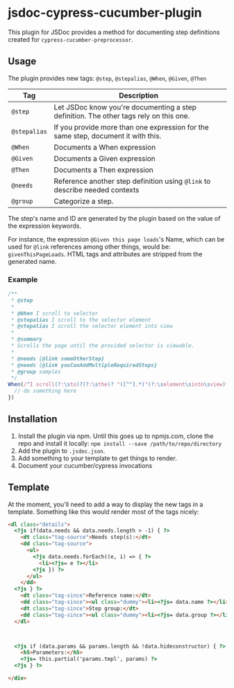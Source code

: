 # jsdoc-cypress-cucumber-plugin

This plugin for JSDoc provides a method for documenting step definitions created for `cypress-cucumber-preprocessor`.

## Usage

The plugin provides new tags: `@step`, `@stepalias`, `@When`, `@Given`, `@Then`

 Tag          | Description
--------------|---------------------------------------------------------------------------------------
 `@step`      | Let JSDoc know you're documenting a step definition. The other tags rely on this one.
 `@stepalias` | If you provide more than one expression for the same step, document it with this.
 `@When`      | Documents a When expression
 `@Given`     | Documents a Given expression
 `@Then`      | Documents a Then expression
 `@needs`     | Reference another step definition using `@link` to describe needed contexts
 `@group`     |	Categorize a step.

 The step's name and ID are generated by the plugin based on the value of the expression keywords.

 For instance, the expression `@Given this page loads`'s Name, which can be used for `@link` references among other things, would be: `givenThisPageLoads`. HTML tags and attributes are stripped from the generated name.

### Example

```js
/**
 * @step
 *
 * @When I scroll to selector
 * @stepalias I scroll to the selector element
 * @stepalias I scroll the selector element into view
 *
 * @summary
 * Scrolls the page until the provided selector is viewable.
 *
 * @needs {@link someOtherStep}
 * @needs {@link youCanAddMultipleRequiredSteps}
 * @group samples
 */
When(/^I scroll(?:\sto)?(?:\sthe)? "([^"].*)"(?:\selement\sinto\sview)?/, (selector) => {
  // do something here
})
```

## Installation

1. Install the plugin via npm. Until this goes up to npmjs.com, clone
   the repo and install it locally: `npm install --save
   /path/to/repo/directory`
2. Add the plugin to `.jsdoc.json`.
3. Add something to your template to get things to render.
4. Document your cucumber/cypress invocations

## Template

At the moment, you'll need to add a way to display the new tags in a
template. Something like this would render most of the tags nicely:

```html
<dl class="details">
  <?js if(data.needs && data.needs.length > -1) { ?>
    <dt class="tag-source">Needs step(s):</dt>
    <dd class="tag-source">
      <ul>
        <?js data.needs.forEach((e, i) => { ?>
          <li><?js= e ?></li>
        <?js }) ?>
      </ul>
    </dd>
  <?js } ?>
    <dt class="tag-since">Reference name:</dt>
    <dd class="tag-since"><ul class="dummy"><li><?js= data.name ?></li></ul></dd>
    <dt class="tag-since">Step group:</dt>
    <dd class="tag-since"><ul class="dummy"><li><?js= data.group ?></li></ul></dd>
  </dl>



  <?js if (data.params && params.length && !data.hideconstructor) { ?>
    <h5>Parameters:</h5>
    <?js= this.partial('params.tmpl', params) ?>
  <?js } ?>

</div>
```
